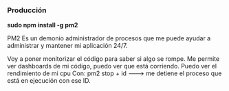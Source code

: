 ### **Producción**

**sudo npm install -g pm2**

PM2 Es un demonio administrador de procesos que me puede ayudar a administrar y mantener mi aplicación 24/7.

Voy a poner monitorizar el código para saber si algo se rompe.
Me permite ver dashboards de mi código, puedo ver que está corriendo.
Puedo ver el rendimiento de mi cpu
Con: pm2 stop + id ---> me detiene el proceso que está en ejecución con ese ID.
